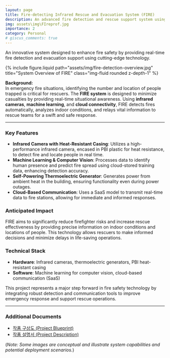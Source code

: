 ```yaml
---
layout: page
title: Fire-detecting Infrared Rescue and Evacuation System (FIRE)
description: An advanced fire detection and rescue support system using infrared technology, machine learning, and cloud integration.
img: assets\img\FIreprof.jpg
importance: 2
category: Personal
# giscus_comments: true
---
```


An innovative system designed to enhance fire safety by providing real-time fire detection and evacuation support using cutting-edge technology.

<div class="row justify-content-sm-center">
  <div class="col-sm-8 mt-3 mt-md-0">
    {% include figure.liquid path="assets/img/fire-detection-overview.jpg" title="System Overview of FIRE" class="img-fluid rounded z-depth-1" %}
  </div>
</div>

**Background:**  
In emergency fire situations, identifying the number and location of people trapped is critical for rescuers. The **FIRE system** is designed to minimize casualties by providing real-time situational awareness. Using **infrared cameras**, **machine learning**, and **cloud connectivity**, FIRE detects fires automatically, analyzes indoor conditions, and relays vital information to rescue teams for a swift and safe response.

---

### Key Features

- **Infrared Camera with Heat-Resistant Casing**: Utilizes a high-performance infrared camera, encased in PBI plastic for heat resistance, to detect fire and locate people in real time.
- **Machine Learning & Computer Vision**: Processes data to identify human presence and predict fire spread using cloud-stored training data, enhancing detection accuracy.
- **Self-Powering Thermoelectric Generator**: Generates power from ambient heat in the building, ensuring functionality even during power outages.
- **Cloud-Based Communication**: Uses a SaaS model to transmit real-time data to fire stations, allowing for immediate and informed responses.

### Anticipated Impact

FIRE aims to significantly reduce firefighter risks and increase rescue effectiveness by providing precise information on indoor conditions and locations of people. This technology allows rescuers to make informed decisions and minimize delays in life-saving operations.

### Technical Stack

- **Hardware**: Infrared cameras, thermoelectric generators, PBI heat-resistant casing
- **Software**: Machine learning for computer vision, cloud-based communication (SaaS)

This project represents a major step forward in fire safety technology by integrating robust detection and communication tools to improve emergency response and support rescue operations.

---

### Additional Documents

- [작품 구상도 (Project Blueprint)](path/to/작품구상도.pdf)
- [작품 설명서 (Project Description)](path/to/작품설명서.pdf)

(_Note: Some images are conceptual and illustrate system capabilities and potential deployment scenarios._)
